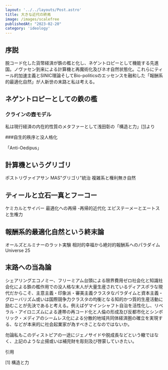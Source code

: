 ```yaml
---
layout: '../../layouts/Post.astro'
title: 大きな近代の終焉
image: /images/scalefree
publishedAt: "2023-02-20"
category: 'ideology'
---
```


## 序説

脱コード化した貨幣経済が鉄の檻と化し、ネゲントロピーとして機能する先進国。ノヴァセン到来による計算機と再魔術化及びネオ自然状態化。これらにティール的加速主義とSINIC理論そしてBio-politicsのエッセンスを融和した「報酬系的最適化自然」が人新世の末路と私は考える。

## ネゲントロピーとしての鉄の檻
### クラインの壺モデル
私は現行経済の内在的性質のメタファーとして浅田彰の「構造と力」[[1]](#midashi)より



###自生的秩序と没人格化



「Anti-Oedipus」

## 計算機というグリゴリ
ポストリヴァイアサン
MAS"グリゴリ"統治
複雑系と権利無き自然


## ティールと立石一真とフーコー
ケミカルとサイバー
最適化への再帰
-再帰的近代化
エピステーメーとエートスと生権力

## 報酬系的最適化自然という終末論
オールズとルミナーのラット実験
相対的幸福から絶対的報酬系へのパラダイム
Universe 25


## 末路への当為論

シェアリングエコノミー、フリーミアム台頭による限界費用ゼロ社会化と知識社会化による鉄の檻作用での没人格な末人が大量生産されているディアスポラな現代だからこそ、主意主義・印象派・審美主義クラスタなパラダイムと資本主義・グローバリズム或いは国際競争力クラスタの均衡となる知的かつ質的生産活動に励むことが先決であると考える。例えばゲマインシャフト自治を活性化し、リベラル・アイロニズムによる連帯の再コード化と人倫の形成及び反都市化とシンボリック・メディアのシームレス化による分散的地域共同体経済圏の確立を実現する、などが本来的に社会起業家が為すべきことなのではないか。

勿論私もこのディストピアの一途にジェノサイドや脱成長などという轍ではなく、上記のような止揚或いは補完財を彫刻及び啓蒙していきたい。





引用

[1] 構造と力 <a id="midashi"></a>

